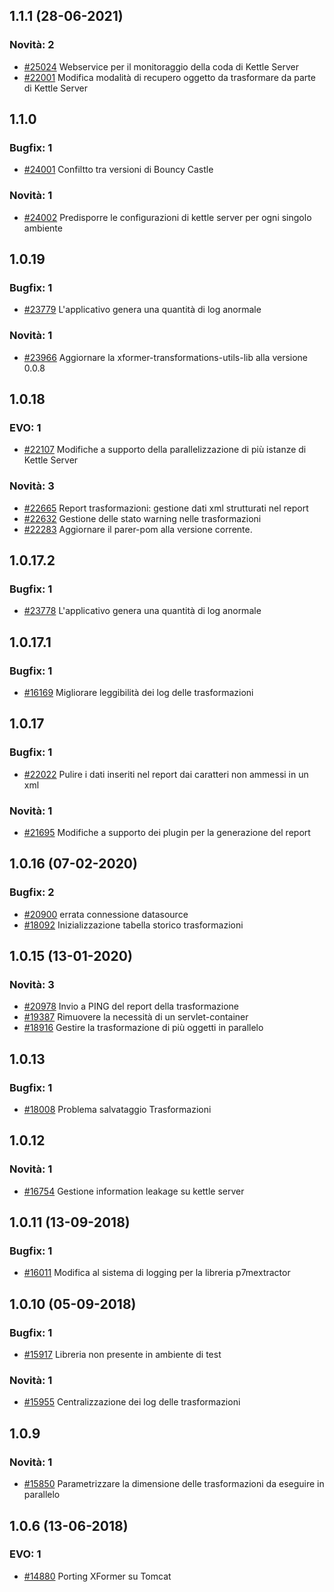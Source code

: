 
## 1.1.1 (28-06-2021)

### Novità: 2
- [#25024](https://redmine.ente.regione.emr.it/issues/25024) Webservice per il monitoraggio della coda di Kettle Server
- [#22001](https://redmine.ente.regione.emr.it/issues/22001) Modifica modalità di recupero oggetto da trasformare da parte di Kettle Server

## 1.1.0

### Bugfix: 1
- [#24001](https://redmine.ente.regione.emr.it//issues/24001) Confiltto tra versioni di Bouncy Castle

### Novità: 1
- [#24002](https://redmine.ente.regione.emr.it//issues/24002) Predisporre le configurazioni di kettle server per ogni singolo ambiente

## 1.0.19

### Bugfix: 1
- [#23779](https://redmine.ente.regione.emr.it//issues/23779) L'applicativo genera una quantità di log anormale

### Novità: 1
- [#23966](https://redmine.ente.regione.emr.it//issues/23966) Aggiornare la xformer-transformations-utils-lib alla versione 0.0.8

## 1.0.18

### EVO: 1
- [#22107](https://redmine.ente.regione.emr.it//issues/22107) Modifiche a supporto della parallelizzazione di più istanze di Kettle Server

### Novità: 3
- [#22665](https://redmine.ente.regione.emr.it//issues/22665) Report trasformazioni: gestione dati xml strutturati nel report
- [#22632](https://redmine.ente.regione.emr.it//issues/22632) Gestione delle stato warning nelle trasformazioni
- [#22283](https://redmine.ente.regione.emr.it//issues/22283) Aggiornare il parer-pom alla versione corrente.

## 1.0.17.2

### Bugfix: 1
- [#23778](https://redmine.ente.regione.emr.it//issues/23778) L'applicativo genera una quantità di log anormale

## 1.0.17.1

### Bugfix: 1
- [#16169](https://redmine.ente.regione.emr.it//issues/16169) Migliorare leggibilità dei log delle trasformazioni

## 1.0.17

### Bugfix: 1
- [#22022](https://redmine.ente.regione.emr.it//issues/22022) Pulire i dati inseriti nel report dai caratteri non ammessi in un xml

### Novità: 1
- [#21695](https://redmine.ente.regione.emr.it//issues/21695) Modifiche a supporto dei plugin per la generazione del report

## 1.0.16 (07-02-2020)

### Bugfix: 2
- [#20900](https://redmine.ente.regione.emr.it//issues/20900) errata connessione datasource
- [#18092](https://redmine.ente.regione.emr.it//issues/18092) Inizializzazione tabella storico trasformazioni

## 1.0.15 (13-01-2020)

### Novità: 3
- [#20978](https://redmine.ente.regione.emr.it//issues/20978) Invio a PING del report della trasformazione
- [#19387](https://redmine.ente.regione.emr.it//issues/19387) Rimuovere la necessità di un servlet-container
- [#18916](https://redmine.ente.regione.emr.it//issues/18916) Gestire la trasformazione di più oggetti in parallelo

## 1.0.13

### Bugfix: 1
- [#18008](https://redmine.ente.regione.emr.it//issues/18008) Problema salvataggio Trasformazioni

## 1.0.12

### Novità: 1
- [#16754](https://redmine.ente.regione.emr.it//issues/16754) Gestione information leakage su kettle server 

## 1.0.11 (13-09-2018)

### Bugfix: 1
- [#16011](https://redmine.ente.regione.emr.it//issues/16011) Modifica al sistema di logging per la libreria p7mextractor

## 1.0.10 (05-09-2018)

### Bugfix: 1
- [#15917](https://redmine.ente.regione.emr.it//issues/15917) Libreria non presente in ambiente di test

### Novità: 1
- [#15955](https://redmine.ente.regione.emr.it//issues/15955) Centralizzazione dei log delle trasformazioni

## 1.0.9

### Novità: 1
- [#15850](https://redmine.ente.regione.emr.it//issues/15850) Parametrizzare la dimensione delle trasformazioni da eseguire in parallelo

## 1.0.6 (13-06-2018)

### EVO: 1
- [#14880](https://redmine.ente.regione.emr.it//issues/14880) Porting XFormer su Tomcat
